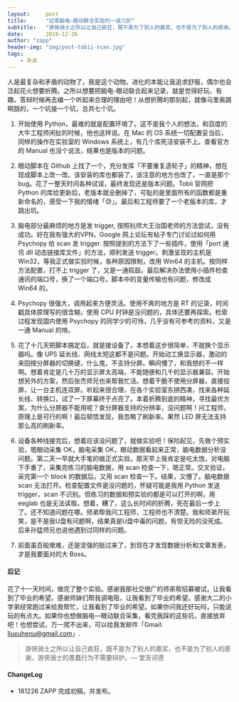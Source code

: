 ```yaml
---
layout:     post
title:      "记录脑电—眼动联合实验的一波几折"
subtitle:   "游侠骑士之所以让自己疯狂，既不是为了别人的嘉奖，也不是为了别人的感谢。游侠骑士的愚蠢行为不需要辩护。"
date:       2018-12-26
author: "zapp"
header-img: "img/post-tobii-scan.jpg"
tags:
    - 杂谈
---
```


人是最复杂和矛盾的动物了，我是这个动物。进化的本能让我追求舒服，偶尔也会泛起花火想要折腾。之所以想要把脑电-眼动联合起来记录，就是觉得好玩、有趣。答辩时候再去编一个听起来合理的理由吧！从想折腾的那刻起，就像马里奥跳啊跳的，一个坑接一个坑，总共七个坑。

1. 开始使用 Python，最难的就是配置环境了。这不是我个人的想法，和百度的大牛工程师闲扯的时候，他也这样说。在 Mac 的 OS 系统一切配置妥当后，同样的操作在实验室的 Windows 系统上，有几个库死活安装不上。查看官方的 Manual 也没个说法，结果也是版本的问题。

2. 眼动脚本在 Github 上找了一个，充分发挥「不要重复造轮子」的精神，想在现成脚本上改一改。该安装的库也都装了，该注意的地方也改了，一直是那个 bug。花了一整天时间各种试误，最终发现还是版本问题。Tobii 官网把 Python 的库给更新后，老版本就全删掉了，可耻的是里面所有的函数都是重新命名的，感受一下我的情绪「😓」。最后和工程师要了一个老版本的库，才跳出坑。

3. 脑电部分最麻烦的地方是发 trigger, 按照杭师大王治国老师的方法尝试，没有成功。好在我有强大的VPN，Google 网上论坛有帖子专门讨论过如何用 Psychopy 给 scan 发 trigger. 按照提到的方法下了一些插件，使用「port 通讯 dll 动态链接库文件」的方法，顺利发送 trigger。刺激呈现的主机是 Win32，等我正式做实验时候，各种原因限制，改用 Win64 的主机。按同样方法配置，打不上 trigger 了，又是一通捣鼓。最后解决办法使用小插件检查通讯的端口号，换了一个端口号。脚本中的变量传输也有问题，修改成 Win64 的。

4. Psychopy 很强大，调用起来方便灵活。使用不爽的地方是 RT 的记录，时间戳具体原理写的很含糊，使用 CPU 时钟是没问题的，具体还要再探索。检索过程发现国内使用 Psychopy 的同学少的可怜，几乎没有可参考的资料，又是一通 Manual 的啃。

5. 花了十几天把脚本搞定后，就是接设备了，本想着这步很简单，不就换个显示器吗。像 UPS 延长线、网线太短这都不是问题。开始动工换显示器，激动的来回按分屏器的切换键，什么鬼，不支持分屏。瞬间懵了，和我想的不一样啊。想着肯定是几十万的显示屏太高端，不能随便和几千的显示器兼容。开始想另外的方案，然后张杰师兄也来帮我忙活。想着干脆不使用分屏器，直接投屏，让一台主机连双屏。听起来很合理，在各个实验室东拼西凑，找来各种延长线、转换口，试了一下屏幕终于点亮了。本着折腾到底的精神，寻找最优方案，为什么分屏器不能用呢？查分屏器支持的分辨率，没问题啊！问工程师，原理上是可行的啊！最后顿悟发现，我忽略了刷新率。果然 LED 屏无法支持那么高的刷新率。

6. 设备各种线接完后，想着应该没问题了，就做实验吧！保险起见，先做个预实验，嗯眼动采集 OK，脑电采集 OK，眼动数据看起来正常，脑电数据分析没问题。第二天一早就大手笔的做正式实验，那天早上我肯定是吃太饱，对电脑下手重了，采集完练习的脑电数据，用 scan 检查一下，嗯正常。交叉验证，采完第一个 block 的数据后，又用 scan 检查一下。结果，又懵了。脑电数据 scan 无法打开。检查配置文件是没问题的，怀疑可能是我用 Python 发送 trigger，scan 不识别。但练习的数据和预实验的都是可以打开的啊，用 eeglab 也是无法读取。想着，糟了，这么长时间的折腾，死在最后一步上了。还不知道问题在哪。师弟帮我问工程师，工程师也不清楚。我和师弟开玩笑，是不是我U盘有问题啊，结果真是U盘中毒的问题，有惊无险的没死成。后来孙猛师兄也说他遇到过同样的问题。

7. 前面虽百般艰难，还是坚强的挺过来了，到现在才发现数据分析和文章发表，才是我要面对的大 Boss。


#### 后记

花了十一天时间，做完了整个实验。感谢我那社交很广的师弟帮招募被试，让我看到了毕业的希望。感谢师妹们帮我调电阻，让我看到了毕业的希望。感谢大二的小学弟经常跑过来给我帮忙，让我看到了毕业的希望。如果你问我还好玩吗，只能说玩的有点大。如果你也想做脑电—眼动联合采集，看完我踩的这些坑，直接放弃吧！也想尝试，万一爬不出来，可以给我发邮件「Gmail: liuxuhenu@gmail.com」.

> 游侠骑士之所以让自己疯狂，既不是为了别人的嘉奖，也不是为了别人的感谢。游侠骑士的愚蠢行为不需要辩护。— 堂吉诃德


#### ChangeLog 

* 181226 ZAPP 完成初稿，并发布。






